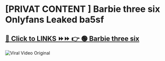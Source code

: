 
 # [PRIVAT CONTENT ] Barbie three six Onlyfans Leaked ba5sf

## <h2><a href="https://clipsfans.com/Barbie_three_six&ref=git">🔗 Click to LINKS ⏩⏩ 👉 🟢 Barbie three six </a></h2>

<a href="https://clipsfans.com/Barbie_three_six&ref=git" rel="nofollow" data-target="animated-image.originalLink"><img src="https://i.ibb.co.com/xMMVF88/686577567.gif" alt="Viral Video Original" style="max-width: 100%; display: inline-block;" data-target="animated-image.originalImage"></a>


